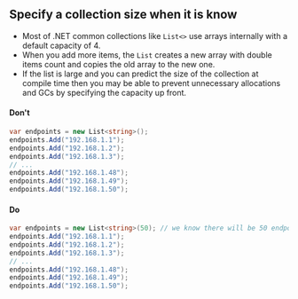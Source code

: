 ## Specify a collection size when it is know

- Most of .NET common collections like `List<>` use arrays internally with a default capacity of 4.
- When you add more items, the `List` creates a new array with double items count and copies the old array to the new one.
- If the list is large and you can predict the size of the collection at compile time then you may be able to prevent unnecessary allocations and GCs by specifying the capacity up front.

#### Don't

```c#
var endpoints = new List<string>();
endpoints.Add("192.168.1.1");
endpoints.Add("192.168.1.2");
endpoints.Add("192.168.1.3");
// ...
endpoints.Add("192.168.1.48");
endpoints.Add("192.168.1.49");
endpoints.Add("192.168.1.50");
```

#### Do

```c#
var endpoints = new List<string>(50); // we know there will be 50 endpoints specified
endpoints.Add("192.168.1.1");
endpoints.Add("192.168.1.2");
endpoints.Add("192.168.1.3");
// ...
endpoints.Add("192.168.1.48");
endpoints.Add("192.168.1.49");
endpoints.Add("192.168.1.50");
```